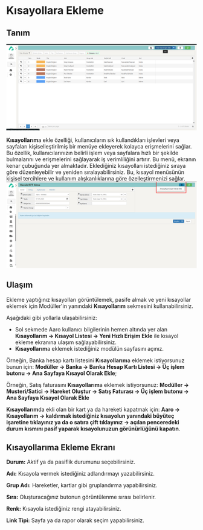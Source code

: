 
# Kısayollara Ekleme

## Tanım
![Kısayollar 1](kisayol1.png "Kısayollar 1")

**Kısayollarım**a ekle özelliği, kullanıcıların sık kullandıkları işlevleri veya sayfaları kişiselleştirilmiş bir menüye ekleyerek kolayca erişmelerini sağlar. 
Bu özellik, kullanıcılarınızın belirli işlem veya sayfalara hızlı bir şekilde bulmalarını ve erişmelerini sağlayarak iş verimliliğini artırır.
Bu menü, ekranın kenar çubuğunda yer almaktadır.
Eklediğiniz kısayolları istediğiniz sıraya göre düzenleyebilir ve yeniden sıralayabilirsiniz. 
Bu, kısayol menüsünün kişisel tercihlere ve kullanım alışkanlıklarına göre özelleştirmenizi sağlar.
![Kısayollar 2](kisayol2.png "Kısayollar 2")

## Ulaşım

Ekleme yaptığınız kısayolları görüntülemek, pasife almak ve yeni kısayollar eklemek için Modüller'in yanındaki **Kısayollarım** sekmesini kullanabilirsiniz.

Aşağıdaki gibi yollarla ulaşabilirsiniz:

- Sol sekmede Aaro kullanıcı bilgilerinin hemen altında yer alan **Kısayollarım -> Kısayol Listesi -> Yeni Hızlı Erişim Ekle** ile kısayol ekleme ekranına ulaşım sağlayabilirsiniz.
- **Kısayollarım**a eklemek istediğiniz modülün sayfasını açınız. 

Örneğin, Banka hesap kartı listesini **Kısayollarım**a eklemek istiyorsunuz bunun için:
**Modüller -> Banka -> Banka Hesap Kartı Listesi -> Üç işlem butonu -> Ana Sayfaya Kısayol Olarak Ekle**; 

Örneğin, Satış faturasını **Kısayollarım**a eklemek istiyorsunuz:
**Modüller -> Musteri/Satici -> Hareket Oluştur -> Satış Faturası -> Üç işlem butonu -> Ana Sayfaya Kısayol Olarak Ekle** 

**Kısayollarım**da ekli olan bir kart ya da hareketi kapatmak için:
**Aaro -> Kısayollarım -> kaldırmak istediğiniz kısayolun yanındaki büyüteç işaretine tıklayınız ya da o satıra çift tıklayınız -> açılan penceredeki durum kısmını pasif yaparak kısayolunuzun görünürlüğünü kapatın**.

## Kısayollarıma Ekleme Ekranı

**Durum:** Aktif ya da pasiflik durumunu seçebilirsiniz.

**Adı:** Kısayola vermek istediğiniz adlandırmayı yazabilirsiniz.

**Grup Adı:** Hareketler, kartlar gibi gruplandırma yapabilirsiniz. 

**Sıra:** Oluşturacağınız butonun görüntülenme sırası belirlenir. 

**Renk:** Kısayola istediğiniz rengi atayabilirsiniz.

**Link Tipi:** Sayfa ya da rapor olarak seçim yapabilirsiniz.




